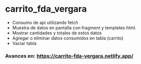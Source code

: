# carrito_fda_vergara

- Consumo de api utilizando fetch
- Muestra de datos en pantalla con fragment y templates html.
- Mostrar cantidades y totales de estos datos
- Agregar o eliminar datos consumidos en tabla (carrito)
- Vaciar tabla

### Avances en: https://carrito-fda-vergara.netlify.app/
